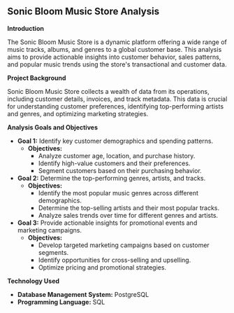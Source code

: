 ## Sonic Bloom Music Store Analysis

**Introduction**

The Sonic Bloom Music Store is a dynamic platform offering a wide range of music tracks, albums, and genres to a global customer base. This analysis aims to provide actionable insights into customer behavior, sales patterns, and popular music trends using the store's transactional and customer data.

**Project Background**

Sonic Bloom Music Store collects a wealth of data from its operations, including customer details, invoices, and track metadata. This data is crucial for understanding customer preferences, identifying top-performing artists and genres, and optimizing marketing strategies.

**Analysis Goals and Objectives**

* **Goal 1:** Identify key customer demographics and spending patterns.
    * **Objectives:**
        * Analyze customer age, location, and purchase history.
        * Identify high-value customers and their preferences.
        * Segment customers based on their purchasing behavior.
* **Goal 2:** Determine the top-performing genres, artists, and tracks.
    * **Objectives:**
        * Identify the most popular music genres across different demographics.
        * Determine the top-selling artists and their most popular tracks.
        * Analyze sales trends over time for different genres and artists.
* **Goal 3:** Provide actionable insights for promotional events and marketing campaigns.
    * **Objectives:**
        * Develop targeted marketing campaigns based on customer segments.
        * Identify opportunities for cross-selling and upselling.
        * Optimize pricing and promotional strategies.

**Technology Used**

* **Database Management System:** PostgreSQL
* **Programming Language:** SQL

